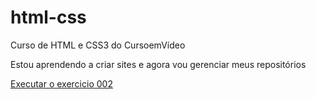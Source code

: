 # html-css
Curso de HTML e CSS3 do CursoemVídeo

Estou aprendendo a criar sites e agora vou gerenciar meus repositórios

<a href="https://kaique-sz.github.io/html-css/exercicios/exec002"> Executar o exercicio 002 </a>